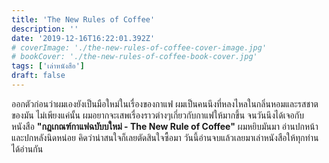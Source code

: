 ```yaml
---
title: 'The New Rules of Coffee'
description: ''
date: '2019-12-16T16:22:01.392Z'
# coverImage: './the-new-rules-of-coffee-cover-image.jpg'
# bookCover: './the-new-rules-of-coffee-book-cover.jpg'
tags: ['เล่าหนังสือ']
draft: false
---
```


ออกตัวก่อนว่าผมเองยังเป็นมือใหม่ในเรื่องของกาแฟ ผมเป็นคนนึงที่หลงไหลในกลิ่นหอมและรสชาตของมัน ไม่เพียงแค่นั้น ผมอยากจะเสพเรื่องราวต่างๆเกี่ยวกับกาแฟให้มากขึ้น จนวันนึงได้เจอกับหนังสือ **"กฎเกณฑ์กาแฟฉบับบใหม่ - The New Rule of Coffee"** ผมหยิบมันมา อ่านปกหน้าและปกหลังนิดหน่อย คิดว่าน่าสนใจก็เลยตัดสินใจซื้อมา วันนี้อ่านจบแล้วเลยมาเล่าหนังสือให้ทุกท่านได้อ่านกัน
